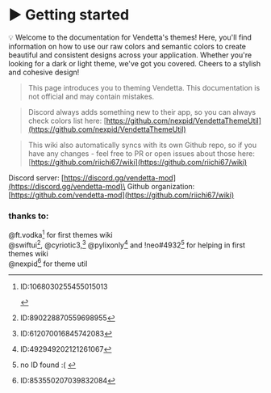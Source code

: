# ▶ Getting started

💡 Welcome to the documentation for Vendetta's themes! Here, you'll find information on how to use our raw colors and semantic colors to create beautiful and consistent designs across your application. Whether you're looking for a dark or light theme, we've got you covered. Cheers to a stylish and cohesive design!

> This page introduces you to theming Vendetta. This documentation is not official and may contain mistakes.

> Discord always adds something new to their app, so you can always check colors list here: [https://github.com/nexpid/VendettaThemeUtil](https://github.com/nexpid/VendettaThemeUtil)

> This wiki also automatically syncs with its own Github repo, so if you have any changes - feel free to PR or open issues about those here: [https://github.com/riichi67/wiki](https://github.com/riichi67/wiki)

Discord server: [https://discord.gg/vendetta-mod](https://discord.gg/vendetta-mod)\
Github organization: [https://github.com/vendetta-mod](https://github.com/riichi67/wiki)

### thanks to:

@ft.vodka[^1] for first themes wiki\
@swiftui[^2], @cyriotic3,[^3] @pylixonly[^4] and !neo#4932[^5] for helping in first themes wiki\
@nexpid[^6] for theme util

[^1]: ID:1068030255455015013

    &#x20;   &#x20;

[^2]: ID:890228870559698955

[^3]: ID:612070016845742083

[^4]: ID:492949202121261067

[^5]: no ID found :(  &#x20;

[^6]: ID:853550207039832084
